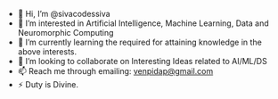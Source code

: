 - 👋 Hi, I’m @sivacodessiva
- 👀 I’m interested in Artificial Intelligence, Machine Learning, Data and Neuromorphic Computing
- 🌱 I’m currently learning the required for attaining knowledge in the above interests.
- 💞️ I’m looking to collaborate on Interesting Ideas related to AI/ML/DS
- 📫 Reach me through emailing: venpidap@gmail.com
- ⚡ Duty is Divine.

<!---
sivacodessiva/sivacodessiva is a ✨ special ✨ repository because its `README.md` (this file) appears on your GitHub profile.
You can click the Preview link to take a look at your changes.
--->
